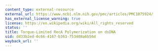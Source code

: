 ```yaml
---
content_type: external-resource
external_url: https://www.ncbi.nlm.nih.gov/pmc/articles/PMC1075924/
has_external_license_warning: true
license: https://en.wikipedia.org/wiki/All_rights_reserved
status: ''
title: Torque-Limited RecA Polymerization on dsDNA
uid: dd33b2ed-0c66-4167-b363-753408a6b56d
wayback_url: ''
---
```

